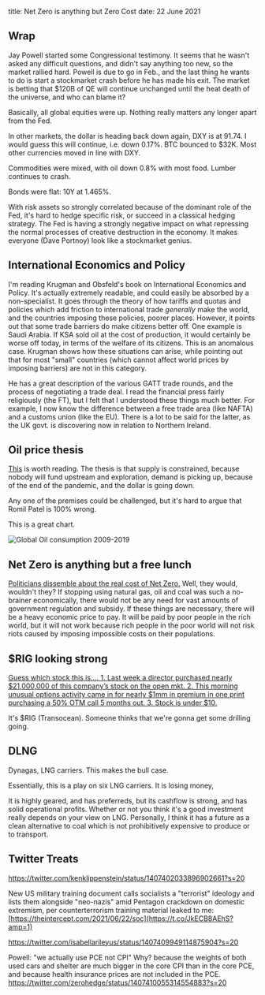 title: Net Zero is anything but Zero Cost
date: 22 June 2021

## Wrap

Jay Powell started some Congressional testimony. 
It seems that he wasn't asked any difficult questions, and didn't say anything too new, so the market rallied hard.
Powell is due to go in Feb., and the last thing he wants to do is start a stockmarket crash before he has made his exit.
The market is betting that $120B of QE will continue unchanged until the heat death of the universe, and who can blame it?

Basically, all global equities were up. 
Nothing really matters any longer apart from the Fed.

In other markets, the dollar is heading back down again, DXY is at 91.74. I would guess this will continue, i.e. down 0.17%.
BTC bounced to $32K.
Most other currencies moved in line with DXY.

Commodities were mixed, with oil down 0.8% with most food.
Lumber continues to crash.

Bonds were flat: 10Y at 1.465%. 

With risk assets so strongly correlated because of the dominant role of the Fed, it's hard to hedge specific risk, or succeed in a classical hedging strategy. The Fed is having a strongly negative impact on what repressing the normal processes of creative destruction in the economy.
It makes everyone (Dave Portnoy) look like a stockmarket genius. 


## International Economics and Policy

I'm reading Krugman and Obsfeld's book on International Economics and Policy. 
It's actually extremely readable, and could easily be absorbed by a non-specialist.
It goes through the theory of how tariffs and quotas and policies which add friction to international trade _generally_ make the world, and the countries imposing these policies, poorer places.
However, it points out that some trade barriers do make citizens better off. 
One example is Saudi Arabia. If KSA sold oil at the cost of production, it would certainly be worse off today, in terms of the welfare of its citizens.
This is an anomalous case. Krugman shows how these situations can arise, while pointing out that for most "small" countries (which cannot affect world prices by imposing barriers) are not in this category.

He has a great description of the various GATT trade rounds, and the process of negotiating a trade deal. I read the financial press fairly religiously (the FT), but I felt that I understood these things much better. For example, I now know the difference between a free trade area (like NAFTA) and a customs union (like the EU). There is a lot to be said for the latter, as the UK govt. is discovering now in relation to Northern Ireland.

## Oil price thesis

[This](https://seekingalpha.com/article/4435380-100-wti-crude-oil-here-it-comes) is worth reading.
The thesis is that supply is constrained, because nobody will fund upstream and exploration, demand is picking up, because of the end of the pandemic, and the dollar is going down.

Any one of the premises could be challenged, but it's hard to argue that Romil Patel is 100% wrong.

This is a great chart.

![Global Oil consumption 2009-2019](https://static.seekingalpha.com/uploads/2021/6/16/50323515-16238529741810665.jpg)

## Net Zero is anything but a free lunch

[Politicians dissemble about the real cost of Net Zero.](https://financialpost.com/opinion/bjorn-lomborg-enough-with-the-net-zero-doublethink/wcm/943eb5ba-ca1b-4826-a1e6-70425eebe31e/amp/)
Well, they would, wouldn't they?
If stopping using natural gas, oil and coal was such a no-brainer economically, there would not be any need for vast amounts of government regulation and subsidy.
If these things are necessary, there will be a heavy economic price to pay.
It will be paid by poor people in the rich world, but it will not work because rich people in the poor world will not risk riots caused by imposing impossible costs on their populations.

## $RIG looking strong

[Guess which stock this is…. 1.  Last week a director purchased nearly $21,000,000 of this company’s stock on the open mkt.  2.  This morning unusual options activity came in for nearly $1mm in premium in one print purchasing a 50% OTM call 5 months out. 3.  Stock is under $10.](https://twitter.com/nunziato_frank/status/1407126081883213824?s=20)

It's $RIG (Transocean). Someone thinks that we're gonna get some drilling going.

## DLNG

Dynagas, LNG carriers. This makes the bull case.

Essentially, this is a play on six LNG carriers. 
It is losing money, 

It is highly geared, and has preferreds, but its cashflow is strong, and has solid operational profits.
Whether or not you think it's a good investment really depends on your view on LNG. 
Personally, I think it has a future as a clean alternative to coal which is not prohibitively expensive to produce or to transport.

## Twitter Treats

https://twitter.com/kenklippenstein/status/1407402033896902661?s=20

New US military training document calls socialists a "terrorist" ideology and lists them alongside "neo-nazis" amid Pentagon crackdown on domestic extremism, per counterterrorism training material leaked to me: [https://theintercept.com/2021/06/22/soc](https://t.co/JkECB8AEhS?amp=1)

https://twitter.com/isabellarileyus/status/1407409949114875904?s=20

Powell: "we actually use PCE not CPI" Why? because the weights of both used cars and shelter are much bigger in the core CPI than in the core PCE, and because health insurance prices are not included in the PCE.
https://twitter.com/zerohedge/status/1407410055314554883?s=20